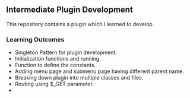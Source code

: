 ## Intermediate Plugin Development

This repository contains a plugin which I learned to develop.

### Learning Outcomes

- Singleton Pattern for plugin development.
- Initialization functions and running.
- Function to define the constants.
- Adding menu page and submenu page having different parent name.
- Breaking down plugin into multiple classes and files.
- Routing using $_GET parameter.
- 